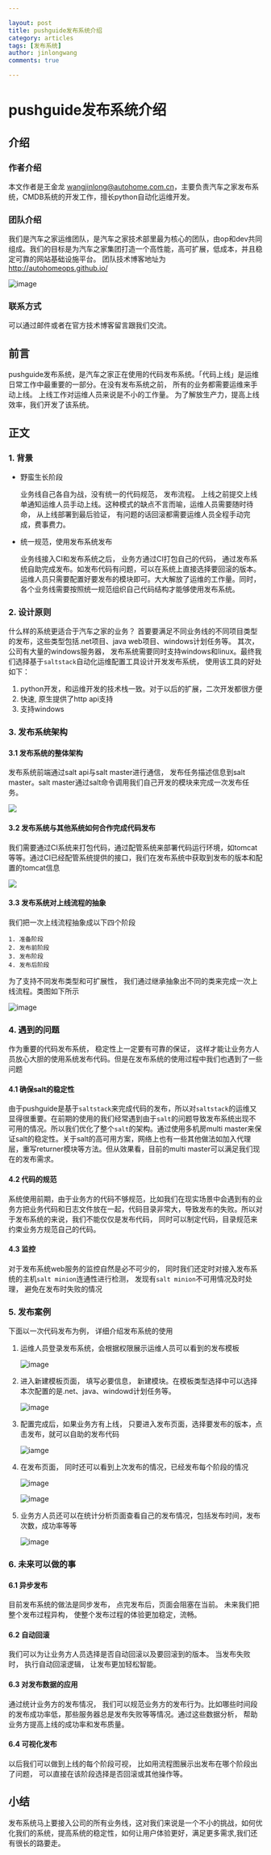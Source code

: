 ```yaml
---

layout: post          
title: pushguide发布系统介绍
category: articles 
tags: [发布系统] 
author: jinlongwang 
comments: true  

---
```


# pushguide发布系统介绍

## 介绍

### 作者介绍

本文作者是王金龙 <wangjinlong@autohome.com.cn>，主要负责汽车之家发布系统，CMDB系统的开发工作，擅长python自动化运维开发。

### 团队介绍

我们是汽车之家运维团队，是汽车之家技术部里最为核心的团队，由op和dev共同组成。我们的目标是为汽车之家集团打造一个高性能，高可扩展，低成本，并且稳定可靠的网站基础设施平台。
团队技术博客地址为 http://autohomeops.github.io/

![image](/images/cli_200px.png)

### 联系方式

可以通过邮件或者在官方技术博客留言跟我们交流。

## 前言

pushguide发布系统，是汽车之家正在使用的代码发布系统。「代码上线」是运维日常工作中最重要的一部分。在没有发布系统之前， 所有的业务都需要运维来手动上线。 上线工作对运维人员来说是不小的工作量。 为了解放生产力，提高上线效率，我们开发了该系统。

## 正文

### 1. 背景
* 野蛮生长阶段

  业务线自己各自为战，没有统一的代码规范， 发布流程。 上线之前提交上线单通知运维人员手动上线。这种模式的缺点不言而喻，运维人员需要随时待命， 从上线部署到最后验证， 有问题的话回滚都需要运维人员全程手动完成，费事费力。
 
* 统一规范，使用发布系统发布

	业务线接入CI和发布系统之后， 业务方通过CI打包自己的代码， 通过发布系统自助完成发布。如发布代码有问题，可以在系统上直接选择要回滚的版本。 运维人员只需要配置好要发布的模块即可。大大解放了运维的工作量。同时，各个业务线需要按照统一规范组织自己代码结构才能够使用发布系统。

### 2. 设计原则

什么样的系统更适合于汽车之家的业务？ 首要要满足不同业务线的不同项目类型的发布，这些类型包括.net项目、java web项目、windows计划任务等。 其次，公司有大量的windows服务器， 发布系统需要同时支持windows和linux。最终我们选择基于`saltstack`自动化运维配置工具设计开发发布系统， 使用该工具的好处如下：

1. python开发，和运维开发的技术栈一致。对于以后的扩展，二次开发都很方便
2. 快速, 原生提供了http api支持
3. 支持windows


### 3. 发布系统架构

#### 3.1 发布系统的整体架构

发布系统前端通过salt api与salt master进行通信， 发布任务描述信息到salt master。salt master通过salt命令调用我们自己开发的模块来完成一次发布任务。

![](/images/pushguide/pushguide_architecture.jpg)

#### 3.2 发布系统与其他系统如何合作完成代码发布

我们需要通过CI系统来打包代码，通过配管系统来部署代码运行环境，如tomcat等等。通过CI已经配管系统提供的接口，我们在发布系统中获取到发布的版本和配置的tomcat信息

![](/images/pushguide/ci_push_cms.jpg)

#### 3.3 发布系统对上线流程的抽象

我们把一次上线流程抽象成以下四个阶段

	1. 准备阶段
	2. 发布前阶段
	3. 发布阶段
	4. 发布后阶段

为了支持不同发布类型和可扩展性， 我们通过继承抽象出不同的类来完成一次上线流程。类图如下所示

![image](/images/pushguide/push_guide_code_inf.jpg)


### 4. 遇到的问题

作为重要的代码发布系统， 稳定性上一定要有可靠的保证， 这样才能让业务方人员放心大胆的使用系统发布代码。但是在发布系统的使用过程中我们也遇到了一些问题

#### 4.1 确保salt的稳定性

由于pushguide是基于`saltstack`来完成代码的发布，所以对`saltstack`的运维又显得很重要。在前期的使用的我们经常遇到由于`salt`的问题导致发布系统出现不可用的情况。所以我们优化了整个`salt`的架构。通过使用多机房multi master来保证salt的稳定性。关于salt的高可用方案，网络上也有一些其他做法如加入代理层，重写returner模块等方法。但从效果看，目前的multi master可以满足我们现在的发布需求。

#### 4.2 代码的规范

系统使用前期，由于业务方的代码不够规范，比如我们在现实场景中会遇到有的业务方把业务代码和日志文件放在一起，代码目录非常大，导致发布的失败。所以对于发布系统的来说，我们不能仅仅是发布代码， 同时可以制定代码，目录规范来约束业务方规范自己的代码。

#### 4.3 监控

对于发布系统web服务的监控自然是必不可少的， 同时我们还定时对接入发布系统的主机`salt minion`连通性进行检测， 发现有`salt minion`不可用情况及时处理， 避免在发布时失败的情况

### 5. 发布案例

下面以一次代码发布为例， 详细介绍发布系统的使用

1. 运维人员登录发布系统，会根据权限展示运维人员可以看到的发布模板

	![image](/images/pushguide/list_page.png)

2. 进入新建模板页面， 填写必要信息， 新建模块。在模板类型选择中可以选择本次配置的是.net、java、windowd计划任务等。
	
	![image](/images/pushguide/config_template.png)


3. 配置完成后，如果业务方有上线， 只要进入发布页面，选择要发布的版本，点击发布，就可以自助的发布代码
  
   ![iamge](/images/pushguide/publish_page.png)
  
4. 在发布页面， 同时还可以看到上次发布的情况，已经发布每个阶段的情况

   ![image](/images/pushguide/publish_log.png)
  
  
   ![image](/images/pushguide/publish_stage.png)

5. 业务方人员还可以在统计分析页面查看自己的发布情况，包括发布时间，发布次数，成功率等等
  
   ![image](/images/pushguide/publish_analysis.png)
  
 
### 6. 未来可以做的事

#### 6.1 异步发布

目前发布系统的做法是同步发布， 点完发布后，页面会阻塞在当前。 未来我们把整个发布过程异构， 使整个发布过程的体验更加稳定，流畅。

#### 6.2 自动回滚

我们可以为让业务方人员选择是否自动回滚以及要回滚到的版本。 当发布失败时， 执行自动回滚逻辑， 让发布更加轻松智能。

#### 6.3 对发布数据的应用

通过统计业务方的发布情况， 我们可以规范业务方的发布行为。比如哪些时间段的发布成功率低，那些服务器总是发布失败等等情况。通过这些数据分析， 帮助业务方提高上线的成功率和发布质量。

#### 6.4 可视化发布

以后我们可以做到上线的每个阶段可视， 比如用流程图展示出发布在哪个阶段出了问题， 可以直接在该阶段选择是否回滚或其他操作等。

## 小结

发布系统马上要接入公司的所有业务线，这对我们来说是一个不小的挑战，如何优化我们的系统，提高系统的稳定性，如何让用户体验更好，满足更多需求,我们还有很长的路要走。

